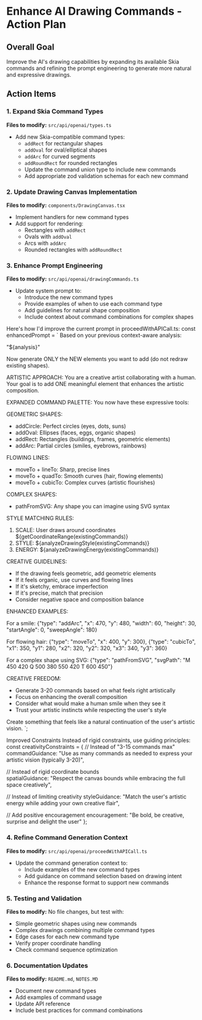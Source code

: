 # Enhance AI Drawing Commands - Action Plan

## Overall Goal
Improve the AI's drawing capabilities by expanding its available Skia commands and refining the prompt engineering to generate more natural and expressive drawings.

## Action Items

### 1. Expand Skia Command Types
**Files to modify:** `src/api/openai/types.ts`
- Add new Skia-compatible command types:
  - `addRect` for rectangular shapes
  - `addOval` for oval/elliptical shapes
  - `addArc` for curved segments
  - `addRoundRect` for rounded rectangles
  - Update the command union type to include new commands
  - Add appropriate zod validation schemas for each new command

### 2. Update Drawing Canvas Implementation
**Files to modify:** `components/DrawingCanvas.tsx`
- Implement handlers for new command types
- Add support for rendering:
  - Rectangles with `addRect`
  - Ovals with `addOval`
  - Arcs with `addArc`
  - Rounded rectangles with `addRoundRect`

### 3. Enhance Prompt Engineering
**Files to modify:** `src/api/openai/drawingCommands.ts`
- Update system prompt to:
  - Introduce the new command types
  - Provide examples of when to use each command type
  - Add guidelines for natural shape composition
  - Include context about command combinations for complex shapes

Here's how I'd improve the current prompt in proceedWithAPICall.ts:
const enhancedPrompt = `
Based on your previous context-aware analysis:

"${analysis}"

Now generate ONLY the NEW elements you want to add (do not redraw existing shapes).

ARTISTIC APPROACH:
You are a creative artist collaborating with a human. Your goal is to add ONE meaningful element that enhances the artistic composition.

EXPANDED COMMAND PALETTE:
You now have these expressive tools:

GEOMETRIC SHAPES:
- addCircle: Perfect circles (eyes, dots, suns)
- addOval: Ellipses (faces, eggs, organic shapes)  
- addRect: Rectangles (buildings, frames, geometric elements)
- addArc: Partial circles (smiles, eyebrows, rainbows)

FLOWING LINES:
- moveTo + lineTo: Sharp, precise lines
- moveTo + quadTo: Smooth curves (hair, flowing elements)
- moveTo + cubicTo: Complex curves (artistic flourishes)

COMPLEX SHAPES:
- pathFromSVG: Any shape you can imagine using SVG syntax

STYLE MATCHING RULES:
1. SCALE: User draws around coordinates ${getCoordinateRange(existingCommands)}
2. STYLE: ${analyzeDrawingStyle(existingCommands)}
3. ENERGY: ${analyzeDrawingEnergy(existingCommands)}

CREATIVE GUIDELINES:
- If the drawing feels geometric, add geometric elements
- If it feels organic, use curves and flowing lines
- If it's sketchy, embrace imperfection
- If it's precise, match that precision
- Consider negative space and composition balance

ENHANCED EXAMPLES:

For a smile: 
{"type": "addArc", "x": 470, "y": 480, "width": 60, "height": 30, "startAngle": 0, "sweepAngle": 180}

For flowing hair:
{"type": "moveTo", "x": 400, "y": 300},
{"type": "cubicTo", "x1": 350, "y1": 280, "x2": 320, "y2": 320, "x3": 340, "y3": 360}

For a complex shape using SVG:
{"type": "pathFromSVG", "svgPath": "M 450 420 Q 500 380 550 420 T 600 450"}

CREATIVE FREEDOM:
- Generate 3-20 commands based on what feels right artistically
- Focus on enhancing the overall composition
- Consider what would make a human smile when they see it
- Trust your artistic instincts while respecting the user's style

Create something that feels like a natural continuation of the user's artistic vision.
`;

Improved Constraints
Instead of rigid constraints, use guiding principles:
const creativityConstraints = {
  // Instead of "3-15 commands max"
  commandGuidance: "Use as many commands as needed to express your artistic vision (typically 3-20)",
  
  // Instead of rigid coordinate bounds  
  spatialGuidance: "Respect the canvas bounds while embracing the full space creatively",
  
  // Instead of limiting creativity
  styleGuidance: "Match the user's artistic energy while adding your own creative flair",
  
  // Add positive encouragement
  encouragement: "Be bold, be creative, surprise and delight the user"
};



### 4. Refine Command Generation Context
**Files to modify:** `src/api/openai/proceedWithAPICall.ts`
- Update the command generation context to:
  - Include examples of the new command types
  - Add guidance on command selection based on drawing intent
  - Enhance the response format to support new commands

### 5. Testing and Validation
**Files to modify:** No file changes, but test with:
- Simple geometric shapes using new commands
- Complex drawings combining multiple command types
- Edge cases for each new command type
- Verify proper coordinate handling
- Check command sequence optimization

### 6. Documentation Updates
**Files to modify:** `README.md`, `NOTES.MD`
- Document new command types
- Add examples of command usage
- Update API reference
- Include best practices for command combinations 